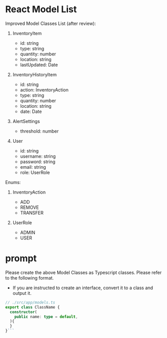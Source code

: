 # React Model List
Improved Model Classes List (after review):

1. InventoryItem
   - id: string
   - type: string
   - quantity: number
   - location: string
   - lastUpdated: Date

2. InventoryHistoryItem
   - id: string
   - action: InventoryAction
   - type: string
   - quantity: number
   - location: string
   - date: Date

3. AlertSettings
   - threshold: number

4. User
   - id: string
   - username: string
   - password: string
   - email: string
   - role: UserRole

Enums:
1. InventoryAction
   - ADD
   - REMOVE
   - TRANSFER

2. UserRole
   - ADMIN
   - USER

# prompt
Please create the above Model Classes as Typescript classes.
Please refer to the following format.
- If you are instructed to create an interface, convert it to a class and output it.
```typescript
// ./src/app/models.ts
export class ClassName {
  constructor(
    public name: type = default,
  ){
  }
}```
